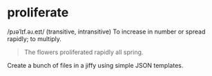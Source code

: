 # proliferate

/pɹəˈlɪf.əɹ.eɪt/
(transitive, intransitive) To increase in number or spread rapidly; to multiply.
> The flowers proliferated rapidly all spring.

Create a bunch of files in a jiffy using simple JSON templates.

